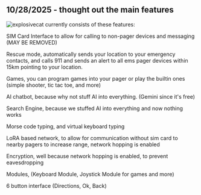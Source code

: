 <!--
  ===================    !!READ THIS NOTICE!!   ====================
  DO NOT edit this file manually. Your changes WILL BE OVERWRITTEN!
  This journal is auto generated and updated by Hack Club Blueprint.
  To edit this file, please edit your journal entries on Blueprint.
  ==================================================================
-->

## 10/28/2025 - thought out the main features  

![explosivecat](https://blueprint.hackclub.com/user-attachments/blobs/proxy/eyJfcmFpbHMiOnsiZGF0YSI6NjE5NiwicHVyIjoiYmxvYl9pZCJ9fQ==--b62d2de114c81411ba98933ecdbaabfbb3683907/explosivecat.png)
currently consists of these features:

SIM Card Interface to allow for calling to non-pager devices and messaging (MAY BE REMOVED)

Rescue mode, automatically sends your location to your emergency contacts, and calls 911 and sends an alert to all ems pager devices within 15km pointing to your location.
 
Games, you can program games into your pager or play the builtin ones (simple shooter, tic tac toe, and more)
 
AI chatbot, because why not stuff AI into everything. (Gemini since it's free)
 
Search Engine, because we stuffed AI into everything and now nothing works
 
Morse code typing, and virtual keyboard typing
 
LoRA based network, to allow for communication without sim card to nearby pagers to increase range, network hopping is enabled

Encryption, well because network hopping is enabled, to prevent eavesdropping
 
Modules, (Keyboard Module, Joystick Module for games and more)
 
6 button interface (Directions, Ok, Back)
 
  

